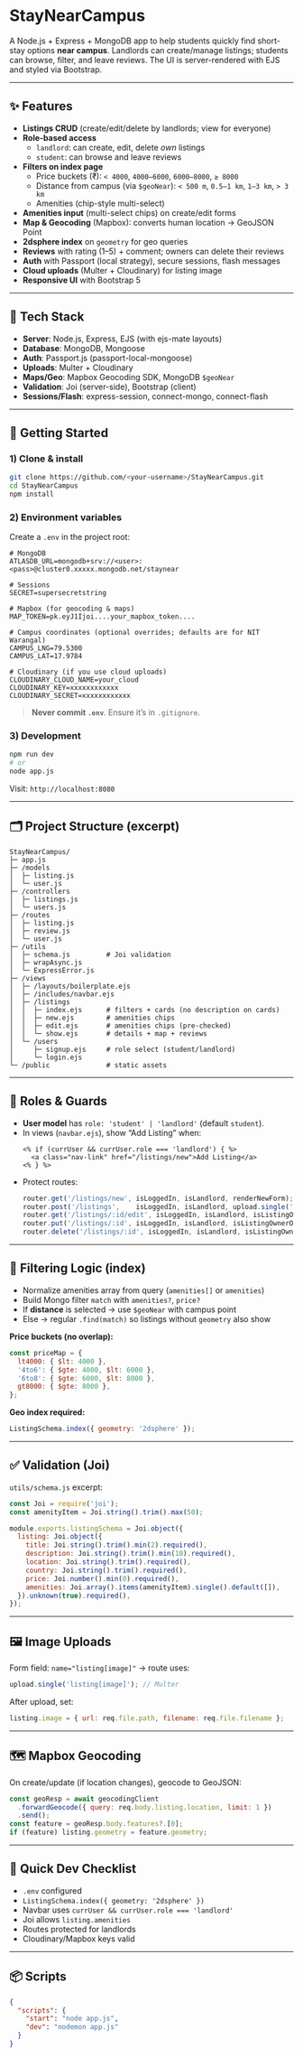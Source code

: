 # StayNearCampus

A Node.js + Express + MongoDB app to help students quickly find short-stay options **near campus**. Landlords can create/manage listings; students can browse, filter, and leave reviews. The UI is server-rendered with EJS and styled via Bootstrap.


---

## ✨ Features

- **Listings CRUD** (create/edit/delete by landlords; view for everyone)
- **Role-based access**
  - `landlord`: can create, edit, delete *own* listings
  - `student`: can browse and leave reviews
- **Filters on index page**
  - Price buckets (₹): `< 4000`, `4000–6000`, `6000–8000`, `≥ 8000`
  - Distance from campus (via `$geoNear`): `< 500 m`, `0.5–1 km`, `1–3 km`, `> 3 km`
  - Amenities (chip-style multi-select)
- **Amenities input** (multi-select chips) on create/edit forms
- **Map & Geocoding** (Mapbox): converts human location → GeoJSON Point
- **2dsphere index** on `geometry` for geo queries
- **Reviews** with rating (1–5) + comment; owners can delete their reviews
- **Auth** with Passport (local strategy), secure sessions, flash messages
- **Cloud uploads** (Multer + Cloudinary) for listing image
- **Responsive UI** with Bootstrap 5

---

## 🧱 Tech Stack

- **Server**: Node.js, Express, EJS (with ejs-mate layouts)
- **Database**: MongoDB, Mongoose
- **Auth**: Passport.js (passport-local-mongoose)
- **Uploads**: Multer + Cloudinary
- **Maps/Geo**: Mapbox Geocoding SDK, MongoDB `$geoNear`
- **Validation**: Joi (server-side), Bootstrap (client)
- **Sessions/Flash**: express-session, connect-mongo, connect-flash

---

## 🚀 Getting Started

### 1) Clone & install
```bash
git clone https://github.com/<your-username>/StayNearCampus.git
cd StayNearCampus
npm install
```

### 2) Environment variables
Create a `.env` in the project root:

```env
# MongoDB
ATLASDB_URL=mongodb+srv://<user>:<pass>@cluster0.xxxxx.mongodb.net/staynear

# Sessions
SECRET=supersecretstring

# Mapbox (for geocoding & maps)
MAP_TOKEN=pk.eyJ1Ijoi....your_mapbox_token....

# Campus coordinates (optional overrides; defaults are for NIT Warangal)
CAMPUS_LNG=79.5300
CAMPUS_LAT=17.9784

# Cloudinary (if you use cloud uploads)
CLOUDINARY_CLOUD_NAME=your_cloud
CLOUDINARY_KEY=xxxxxxxxxxxx
CLOUDINARY_SECRET=xxxxxxxxxxxx
```

> **Never commit `.env`**. Ensure it’s in `.gitignore`.

### 3) Development
```bash
npm run dev
# or
node app.js
```
Visit: `http://localhost:8080`

---

## 🗂️ Project Structure (excerpt)

```
StayNearCampus/
├─ app.js
├─ /models
│  ├─ listing.js
│  └─ user.js
├─ /controllers
│  ├─ listings.js
│  └─ users.js
├─ /routes
│  ├─ listing.js
│  ├─ review.js
│  └─ user.js
├─ /utils
│  ├─ schema.js         # Joi validation
│  ├─ wrapAsync.js
│  └─ ExpressError.js
├─ /views
│  ├─ /layouts/boilerplate.ejs
│  ├─ /includes/navbar.ejs
│  ├─ /listings
│  │  ├─ index.ejs      # filters + cards (no description on cards)
│  │  ├─ new.ejs        # amenities chips
│  │  ├─ edit.ejs       # amenities chips (pre-checked)
│  │  └─ show.ejs       # details + map + reviews
│  └─ /users
│     ├─ signup.ejs     # role select (student/landlord)
│     └─ login.ejs
└─ /public              # static assets
```

---

## 🔐 Roles & Guards

- **User model** has `role: 'student' | 'landlord'` (default `student`).
- In views (`navbar.ejs`), show “Add Listing” when:
  ```ejs
  <% if (currUser && currUser.role === 'landlord') { %>
    <a class="nav-link" href="/listings/new">Add Listing</a>
  <% } %>
  ```
- Protect routes:
  ```js
  router.get('/listings/new', isLoggedIn, isLandlord, renderNewForm);
  router.post('/listings',    isLoggedIn, isLandlord, upload.single('listing[image]'), createListing);
  router.get('/listings/:id/edit', isLoggedIn, isLandlord, isListingOwnerOrAdmin, renderEditForm);
  router.put('/listings/:id', isLoggedIn, isLandlord, isListingOwnerOrAdmin, updateListing);
  router.delete('/listings/:id', isLoggedIn, isLandlord, isListingOwnerOrAdmin, destroyListing);
  ```

---

## 🧭 Filtering Logic (index)

- Normalize amenities array from query (`amenities[]` or `amenities`)
- Build Mongo filter `match` with `amenities?`, `price?`
- If **distance** is selected → use `$geoNear` with campus point
- Else → regular `.find(match)` so listings without `geometry` also show

**Price buckets (no overlap):**
```js
const priceMap = {
  lt4000: { $lt: 4000 },
  '4to6': { $gte: 4000, $lt: 6000 },
  '6to8': { $gte: 6000, $lt: 8000 },
  gt8000: { $gte: 8000 },
};
```

**Geo index required:**
```js
ListingSchema.index({ geometry: '2dsphere' });
```

---

## ✅ Validation (Joi)

`utils/schema.js` excerpt:
```js
const Joi = require('joi');
const amenityItem = Joi.string().trim().max(50);

module.exports.listingSchema = Joi.object({
  listing: Joi.object({
    title: Joi.string().trim().min(2).required(),
    description: Joi.string().trim().min(10).required(),
    location: Joi.string().trim().required(),
    country: Joi.string().trim().required(),
    price: Joi.number().min(0).required(),
    amenities: Joi.array().items(amenityItem).single().default([]),
  }).unknown(true).required(),
});
```

---

## 🖼️ Image Uploads

Form field: `name="listing[image]"` → route uses:
```js
upload.single('listing[image]'); // Multer
```
After upload, set:
```js
listing.image = { url: req.file.path, filename: req.file.filename };
```

---

## 🗺️ Mapbox Geocoding

On create/update (if location changes), geocode to GeoJSON:
```js
const geoResp = await geocodingClient
  .forwardGeocode({ query: req.body.listing.location, limit: 1 })
  .send();
const feature = geoResp.body.features?.[0];
if (feature) listing.geometry = feature.geometry;
```

---

## 🧪 Quick Dev Checklist

- `.env` configured
- `ListingSchema.index({ geometry: '2dsphere' })`
- Navbar uses `currUser && currUser.role === 'landlord'`
- Joi allows `listing.amenities`
- Routes protected for landlords
- Cloudinary/Mapbox keys valid

---

## 📦 Scripts

```json
{
  "scripts": {
    "start": "node app.js",
    "dev": "nodemon app.js"
  }
}
```



